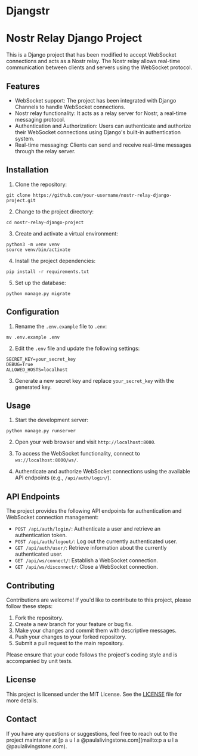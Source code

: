 # Djangstr

# Nostr Relay Django Project

This is a Django project that has been modified to accept WebSocket connections and acts as a Nostr relay. The Nostr relay allows real-time communication between clients and servers using the WebSocket protocol.

## Features

- WebSocket support: The project has been integrated with Django Channels to handle WebSocket connections.
- Nostr relay functionality: It acts as a relay server for Nostr, a real-time messaging protocol.
- Authentication and Authorization: Users can authenticate and authorize their WebSocket connections using Django's built-in authentication system.
- Real-time messaging: Clients can send and receive real-time messages through the relay server.

## Installation

1. Clone the repository:

```
git clone https://github.com/your-username/nostr-relay-django-project.git
```

2. Change to the project directory:

```
cd nostr-relay-django-project
```

3. Create and activate a virtual environment:

```
python3 -m venv venv
source venv/bin/activate
```

4. Install the project dependencies:

```
pip install -r requirements.txt
```

5. Set up the database:

```
python manage.py migrate
```

## Configuration

1. Rename the `.env.example` file to `.env`:

```
mv .env.example .env
```

2. Edit the `.env` file and update the following settings:

```
SECRET_KEY=your_secret_key
DEBUG=True
ALLOWED_HOSTS=localhost
```

3. Generate a new secret key and replace `your_secret_key` with the generated key.

## Usage

1. Start the development server:

```
python manage.py runserver
```

2. Open your web browser and visit `http://localhost:8000`.

3. To access the WebSocket functionality, connect to `ws://localhost:8000/ws/`.

4. Authenticate and authorize WebSocket connections using the available API endpoints (e.g., `/api/auth/login/`).

## API Endpoints

The project provides the following API endpoints for authentication and WebSocket connection management:

- `POST /api/auth/login/`: Authenticate a user and retrieve an authentication token.
- `POST /api/auth/logout/`: Log out the currently authenticated user.
- `GET /api/auth/user/`: Retrieve information about the currently authenticated user.
- `GET /api/ws/connect/`: Establish a WebSocket connection.
- `GET /api/ws/disconnect/`: Close a WebSocket connection.

## Contributing

Contributions are welcome! If you'd like to contribute to this project, please follow these steps:

1. Fork the repository.
2. Create a new branch for your feature or bug fix.
3. Make your changes and commit them with descriptive messages.
4. Push your changes to your forked repository.
5. Submit a pull request to the main repository.

Please ensure that your code follows the project's coding style and is accompanied by unit tests.

## License

This project is licensed under the MIT License. See the [LICENSE](LICENSE) file for more details.

## Contact

If you have any questions or suggestions, feel free to reach out to the project maintainer at [p a u l a @paulalivingstone.com](mailto:p a u l a @paulalivingstone.com).
